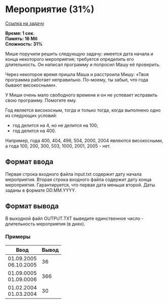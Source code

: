 <h1 class="title">Мероприятие (31%)</h1>
<p><a href="https://acmp.ru/index.asp?main=task&id_task=339" target="_blank">Ссылка на задачу</a></p>
<p><b>Время: 1 сек.<br>Память: 16 Мб<br>Сложность: 31%</b></p>
<p>Мише поручили решить следующую задачу: имеется дата начала и конца некоторого мероприятия; требуется определить его длительность. Он написал программу и попросил Машу её проверить.</p>
<p>Через некоторое время пришла Маша и расстроила Мишу: «Твоя программа работает неправильно. По-моему, ты забыл, что года бывают високосными».</p>
<p>У Миши очень мало свободного времени и он не успевает исправить свою программу. Помогите ему.</p>
<p>Год является високосным, тогда и только тогда, когда выполнено одно из следующих условий:</p>
<ul>
    <li>год делится на 4, но не делится на 100;</li>
    <li>год делится на 400.</li>
</ul>
<p>Например, года 400, 404, 496, 504, 2000, 2004 являются високосными, а года 100, 200, 300, 503, 1000, 2001, 2005 - нет.</p>
<h2>Формат ввода</h2>
<p>Первая строка входного файла input.txt содержит дату начала мероприятия. Вторая строка входного файла содержит дату конца мероприятия. Гарантируется, что первая дата меньше второй. Даты заданы в формате DD.MM.YYYY.</p>
<h2>Формат вывода</h2>
<p>В выходной файл OUTPUT.TXT выведите единственное число - длительность мероприятия (в днях).</p>
<h3>Примеры</h3>
<table class="sample-tests">
  <thead>
     <tr>
        <th>Ввод</th>
        <th>Вывод</th>
     </tr>
  </thead>
  <tbody>
     <tr>
        <td>01.09.2005<br>
            06.10.2005</td>
        <td>36</td>
     </tr>
     <tr>
        <td>01.09.0005<br>
            01.09.0006</td>
        <td>366</td>
     </tr>
     <tr>
        <td>01.02.2004<br>
            01.03.2004</td>
        <td>30</td>
     </tr>
  </tbody>
</table>
